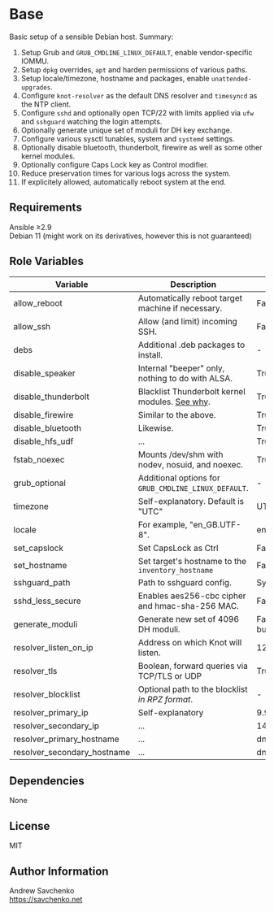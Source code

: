 Base
=========
Basic setup of a sensible Debian host. Summary:  
1. Setup Grub and `GRUB_CMDLINE_LINUX_DEFAULT`, enable vendor-specific IOMMU.
2. Setup `dpkg` overrides, `apt` and harden permissions of various paths.
3. Setup locale/timezone, hostname and packages, enable `unattended-upgrades`.
4. Configure `knot-resolver` as the default DNS resolver and `timesyncd` as the NTP client.
5. Configure `sshd` and optionally open TCP/22 with limits applied via `ufw` and `sshguard` watching the login attempts.
6. Optionally generate unique set of moduli for DH key exchange.
7. Configure various sysctl tunables, system and `systemd` settings.
8. Optionally disable bluetooth, thunderbolt, firewire as well as some other kernel modules.
9. Optionally configure Caps Lock key as Control modifier.
10. Reduce preservation times for various logs across the system.
11. If explicitely allowed, automatically reboot system at the end.

Requirements
------------
Ansible ≥2.9  
Debian 11 (might work on its derivatives, however this is not guaranteed)

Role Variables
--------------

| Variable                    | Description                                                              | Default                  |
|-----------------------------|--------------------------------------------------------------------------|--------------------------|
| allow_reboot                | Automatically reboot target machine if necessary.                        | False                    |
| allow_ssh                   | Allow (and limit) incoming SSH.                                          | False                    |
| debs                        | Additional .deb packages to install.                                     | -                        |
| disable_speaker             | Internal "beeper" only, nothing to do with ALSA.                         | True                     |
| disable_thunderbolt         | Blacklist Thunderbolt kernel modules. [See why](https://thunderspy.io/). | True                     |
| disable_firewire            | Similar to the above.                                                    | True                     |
| disable_bluetooth           | Likewise.                                                                | True                     |
| disable_hfs_udf             | ...                                                                      | True                     |
| fstab_noexec                | Mounts /dev/shm with nodev, nosuid, and noexec.                          | True                     |
| grub_optional               | Additional options for `GRUB_CMDLINE_LINUX_DEFAULT`.                     | -                        |
| timezone                    | Self-explanatory. Default is "UTC"                                       | UTC                      |
| locale                      | For example, "en_GB.UTF-8".                                              | en_US.UTF8               |
| set_capslock                | Set CapsLock as Ctrl                                                     | False                    |
| set_hostname                | Set target's hostname to the `inventory_hostname`                        | False                    |
| sshguard_path               | Path to sshguard config.                                                 | System default           |
| sshd_less_secure            | Enables aes256-cbc cipher and hmac-sha-256 MAC.                          | False                    |
| generate_moduli             | Generate new set of 4096 DH moduli.                                      | False (copy bundled set) |
| resolver_listen_on_ip       | Address on which Knot will listen.                                       | 127.0.0.1                |
| resolver_tls                | Boolean, forward queries via TCP/TLS or UDP                              | True (TLS)               |
| resolver_blocklist          | Optional path to the blocklist _in RPZ format_.                          | -                        |
| resolver_primary_ip         | Self-explanatory                                                         | 9.9.9.9                  |
| resolver_secondary_ip       | ...                                                                      | 149.112.112.112          |
| resolver_primary_hostname   | ...                                                                      | dns.quad9.net            |
| resolver_secondary_hostname | ...                                                                      | dns.quad9.net            |

Dependencies
------------
None

License
-------
MIT

Author Information
------------------
Andrew Savchenko  
https://savchenko.net
